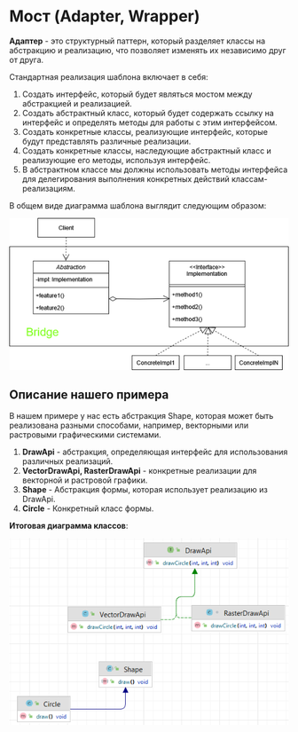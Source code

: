 # Мост (Adapter, Wrapper)

**Адаптер** - это структурный паттерн, который разделяет классы на абстракцию и реализацию, что позволяет изменять их
независимо друг от друга.

Стандартная реализация шаблона включает в себя:

1. Создать интерфейс, который будет являться мостом между абстракцией и реализацией.
2. Создать абстрактный класс, который будет содержать ссылку на интерфейс и определять методы для работы с этим
   интерфейсом.
3. Создать конкретные классы, реализующие интерфейс, которые будут представлять различные реализации.
4. Создать конкретные классы, наследующие абстрактный класс и реализующие его методы, используя интерфейс.
5. В абстрактном классе мы должны использовать методы интерфейса для делегирования выполнения конкретных действий
   классам-реализациям.

В общем виде диаграмма шаблона выглядит следующим образом:

![](images/Bridge.png)

## Описание нашего примера

В нашем примере у нас есть абстракция Shape, которая может быть реализована разными способами, например, векторными или
растровыми графическими системами.

1. **DrawApi** - абстракция, определяющая интерфейс для использования различных реализаций.
2. **VectorDrawApi, RasterDrawApi** - конкретные реализации для векторной и растровой графики.
3. **Shape** - Абстракция формы, которая использует реализацию из DrawApi.
4. **Circle** - Конкретный класс формы.

**Итоговая диаграмма классов**:

![img.png](images/classes.png)